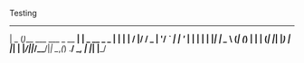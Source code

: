 Testing
 ____  _                       _               
|  _ \(_)___  ___ ___  _ __ __| |  _ __  _   _ 
| | | | / __|/ __/ _ \| '__/ _` | | '_ \| | | |
| |_| | \__ \ (_| (_) | | | (_| |_| |_) | |_| |
|____/|_|___/\___\___/|_|  \__,_(_) .__/ \__, |
                                  |_|    |___/ 
